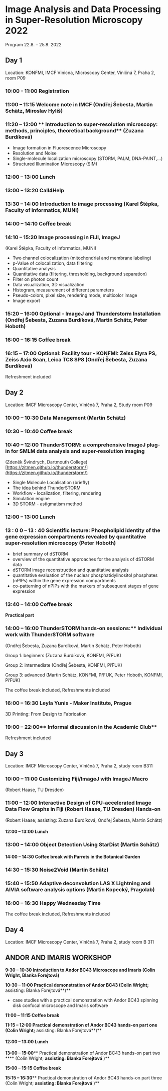 # Image Analysis and Data Processing in Super-Resolution Microscopy 2022

Program 22.8. – 25.8. 2022

## Day 1

Location: KONFMI, IMCF Vinicna, Microscopy Center, Viničná 7, Praha 2, room P09

### 10:00 - 11:00 Registration

### 11:00 – 11:15 Welcome note in IMCF (Ondřej Šebesta, Martin Schätz, Miroslav Hyliš)

### 11:20 – 12:00 ** Introduction to super-resolution microscopy: methods, principles, theoretical background** (Zuzana Burdíková)

- Image formation in Fluorescence Microscopy
- Resolution and Noise
- Single-molecule localization microscopy (STORM, PALM, DNA-PAINT,…)
- Structured Illumination Microscopy (SIM)

### 12:00 – 13:00 **Lunch**

### 13:00 – 13:20 Call4Help

### 13:30 – 14:00 **Introduction to image processing** (Karel Štěpka, Faculty of informatics, MUNI)

### 14:00 – 14:10 Coffee break

### 14:10 – 15:20 **Image processing in FIJI, ImageJ**
 (Karel Štěpka, Faculty of informatics, MUNI)

- Two channel colocalization (mitochondrial and membrane labeling)
- p-Value of colocalization, data filtering
- Quantitative analysis
- Quantitative data (filtering, thresholding, background separation)
- Filter on photon count
- Data visualization, 3D visualization
- Histogram, measurement of different parameters
- Pseudo-colors, pixel size, rendering mode, multicolor image
- Image export

### 15:20 – 16:00 Optional - ImageJ and Thunderstorm Installation (Ondřej Šebesta, Zuzana Burdíková, Martin Schätz, Peter Hoboth)

### 16:00 – 16:15 Coffee break

### 16:15 – 17:00 Optional: Facility tour - KONFMI: Zeiss Elyra PS, Zeiss Axio Scan, Leica TCS SP8 (Ondřej Šebesta, Zuzana Burdíková)

Refreshment included

## Day 2

Location: IMCF Microscopy Center, Viničná 7, Praha 2, Study room P09

### 10:00 – 10:30 Data Management (Martin Schätz)


### 10:30 – 10:40 Coffee break

### 10:40 – 12:00 ThunderSTORM: a comprehensive ImageJ plug-in for SMLM data analysis and super-resolution imaging
 (Zdeněk Švindrych, Dartmouth College) [https://zitmen.github.io/thunderstorm/](https://zitmen.github.io/thunderstorm/)

- Single Molecule Localisation (briefly)
- The idea behind ThunderSTORM
- Workflow - localization, filtering, rendering
- Simulation engine
- 3D STORM - astigmatism method

### 12:00 – 13:00 Lunch

### 13 **:** 0 **0 –** 13 **:** 40 **Scientific lecture:** Phospholipid identity of the gene expression compartments revealed by quantitative super-resolution microscopy (Peter Hoboth)

- brief summary of dSTORM
- overview of the quantitative approaches for the analysis of dSTORM data
- dSTORM image reconstruction and quantitative analysis
- quantitative evaluation of the nuclear phosphatidylinositol phosphates (nPIPs) within the gene expression compartments
- co-patterning of nPIPs with the markers of subsequent stages of gene expression

### 13:40 – 14:00 Coffee break

**Practical part**

### 14:00 – 16:00 ThunderSTORM hands-on sessions:** Individual work with ThunderSTORM software
 (Ondřej Šebesta, Zuzana Burdíková, Martin Schätz, Peter Hoboth)

Group 1: beginners (Zuzana Burdíková, KONFMI, PřFUK)

Group 2: intermediate (Ondřej Šebesta, KONFMI, PřFUK)

Group 3: advanced (Martin Schätz, KONFMI, PřFUK, Peter Hoboth, KONFMI, PřFUK)

The coffee break included, Refreshments included

### 16:00 – 16:30 Leyla Yunis - Maker Institute, Prague
 3D Printing: From Design to Fabrication

### **19:00 – 22:00**** Informal discussion in the Academic Club**

Refreshment included

## Day 3

Location: IMCF Microscopy Center, Viničná 7, Praha 2, study room B311

### 10:00 – 11:00 Customizing Fiji/ImageJ with ImageJ Macro
 (Robert Haase, TU Dresden)

### 11:00 – 12:00 Interactive Design of GPU-accelerated Image Data Flow Graphs in Fiji (Robert Haase, TU Dresden) Hands-on
 (Robert Haase; assisting: Zuzana Burdíková, Ondřej Šebesta, Martin Schätz)

#### 12:00 – 13:00 Lunch

### 13:00 – 14:00 Object Detection Using StarDist (Martin Schätz)

#### 14:00 – 14:30 Coffee break with Parrots in the Botanical Garden

### 14:30 – 15:30 Noise2Void (Martin Schätz)

### 15:40 – 15:50 Adaptive deconvolution LAS X Lightning and AIVIA software analysis options (Martin Kopecký, Pragolab)

### 16:00 – 16:30 Happy Wednesday Time

The coffee break included, Refreshments included

## Day 4

Location: IMCF Microscopy Center, Viničná 7, Praha 2, study room B 311

## ANDOR AND IMARIS WORKSHOP

**9:30 – 10:30 Introduction to Andor BC43 Microscope and Imaris (Colin Wright, Blanka Forejtová)**

**10:30 – 11:00 Practical demonstration of Andor BC43 (Colin Wright;** assisting: Blanka Forejtová**)**

- case studies with a practical demonstration with Andor BC43 spinning disk confocal microscope and Imaris software

**11:00 – 11:15 Coffee break**

**11:15 – 12:00 Practical demonstration of Andor BC43 hands-on part one (Colin Wright;** assisting: Blanka Forejtová**)**

#### 12:00 – 13:00 Lunch

**13:00 – 15:00**** Practical demonstration of Andor BC43 hands-on part two **** (Colin Wright; **assisting: Blanka Forejtová** )**

**15:00 – 15:15 Coffee break**

**15:15 – 16:30**** Practical demonstration of Andor BC43 hands-on part three (Colin Wright; **assisting: Blanka Forejtová** )**

